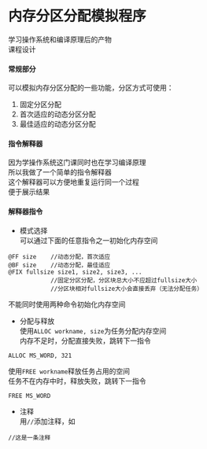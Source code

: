 # 内存分区分配模拟程序  

学习操作系统和编译原理后的产物  
课程设计  

#### 常规部分
可以模拟内存分区分配的一些功能，分区方式可使用：
1. 固定分区分配
2. 首次适应的动态分区分配
3. 最佳适应的动态分区分配

#### 指令解释器
因为学操作系统这门课同时也在学习编译原理  
所以我做了一个简单的指令解释器  
这个解释器可以方便地重复运行同一个过程  
便于展示结果

#### 解释器指令

* 模式选择  
可以通过下面的任意指令之一初始化内存空间
```
@FF size    //动态分配，首次适应
@BF size    //动态分配，最佳适应
@FIX fullsize size1, size2, size3, ...
            //固定分区分配，分区块总大小不应超过fullsize大小
            //分区块相对fullsize大小会直接丢弃（无法分配任务）
```
不能同时使用两种命令初始化内存空间

* 分配与释放  
使用`ALLOC workname, size`为任务分配内存空间  
内存不足时，分配直接失败，跳转下一指令
```
ALLOC MS_WORD, 321
```

使用`FREE workname`释放任务占用的空间  
任务不在内存中时，释放失败，跳转下一指令
```
FREE MS_WORD
```

* 注释  
用`//`添加注释，如
```
//这是一条注释
```
